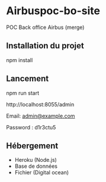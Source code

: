 # Airbuspoc-bo-site
POC Back office Airbus (merge)

## Installation du projet
npm install

## Lancement
npm run start

http://localhost:8055/admin

Email: admin@example.com

Password : d1r3ctu5

## Hébergement
- Heroku (Node.js)
- Base de données
- Fichier (Digital ocean)
